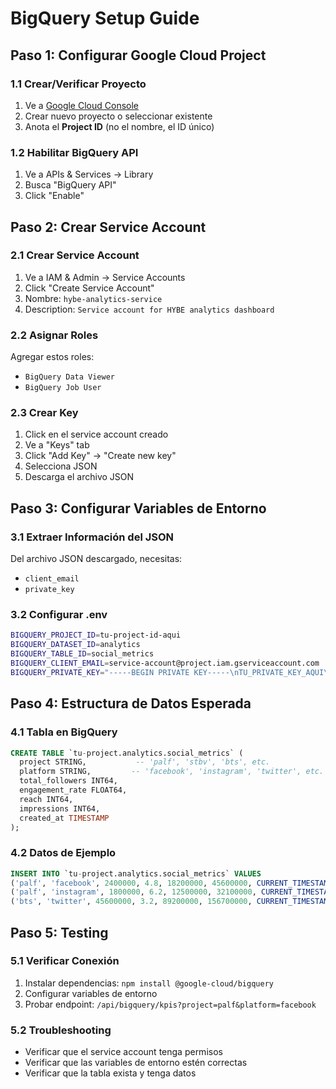 # BigQuery Setup Guide

## Paso 1: Configurar Google Cloud Project

### 1.1 Crear/Verificar Proyecto
1. Ve a [Google Cloud Console](https://console.cloud.google.com/)
2. Crear nuevo proyecto o seleccionar existente
3. Anota el **Project ID** (no el nombre, el ID único)

### 1.2 Habilitar BigQuery API
1. Ve a APIs & Services → Library
2. Busca "BigQuery API"
3. Click "Enable"

## Paso 2: Crear Service Account

### 2.1 Crear Service Account
1. Ve a IAM & Admin → Service Accounts
2. Click "Create Service Account"
3. Nombre: `hybe-analytics-service`
4. Description: `Service account for HYBE analytics dashboard`

### 2.2 Asignar Roles
Agregar estos roles:
- `BigQuery Data Viewer`
- `BigQuery Job User`

### 2.3 Crear Key
1. Click en el service account creado
2. Ve a "Keys" tab
3. Click "Add Key" → "Create new key"
4. Selecciona JSON
5. Descarga el archivo JSON

## Paso 3: Configurar Variables de Entorno

### 3.1 Extraer Información del JSON
Del archivo JSON descargado, necesitas:
- `client_email`
- `private_key`

### 3.2 Configurar .env
```bash
BIGQUERY_PROJECT_ID=tu-project-id-aqui
BIGQUERY_DATASET_ID=analytics
BIGQUERY_TABLE_ID=social_metrics
BIGQUERY_CLIENT_EMAIL=service-account@project.iam.gserviceaccount.com
BIGQUERY_PRIVATE_KEY="-----BEGIN PRIVATE KEY-----\nTU_PRIVATE_KEY_AQUI\n-----END PRIVATE KEY-----"
```

## Paso 4: Estructura de Datos Esperada

### 4.1 Tabla en BigQuery
```sql
CREATE TABLE `tu-project.analytics.social_metrics` (
  project STRING,           -- 'palf', 'stbv', 'bts', etc.
  platform STRING,         -- 'facebook', 'instagram', 'twitter', etc.
  total_followers INT64,
  engagement_rate FLOAT64,
  reach INT64,
  impressions INT64,
  created_at TIMESTAMP
);
```

### 4.2 Datos de Ejemplo
```sql
INSERT INTO `tu-project.analytics.social_metrics` VALUES
('palf', 'facebook', 2400000, 4.8, 18200000, 45600000, CURRENT_TIMESTAMP()),
('palf', 'instagram', 1800000, 6.2, 12500000, 32100000, CURRENT_TIMESTAMP()),
('bts', 'twitter', 45600000, 3.2, 89200000, 156700000, CURRENT_TIMESTAMP());
```

## Paso 5: Testing

### 5.1 Verificar Conexión
1. Instalar dependencias: `npm install @google-cloud/bigquery`
2. Configurar variables de entorno
3. Probar endpoint: `/api/bigquery/kpis?project=palf&platform=facebook`

### 5.2 Troubleshooting
- Verificar que el service account tenga permisos
- Verificar que las variables de entorno estén correctas
- Verificar que la tabla exista y tenga datos